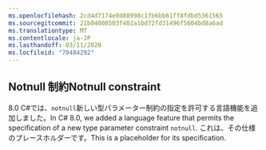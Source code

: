 ```yaml
---
ms.openlocfilehash: 2cd4d7174e0d88998c1fb6bb61ff8fdbd5361565
ms.sourcegitcommit: 21b04008503f402a1bd72fd31496f5604bd8a6ad
ms.translationtype: MT
ms.contentlocale: ja-JP
ms.lasthandoff: 03/11/2020
ms.locfileid: "79484292"
---
```

## <a name="notnull-constraint"></a><span data-ttu-id="f3a1a-101">Notnull 制約</span><span class="sxs-lookup"><span data-stu-id="f3a1a-101">Notnull constraint</span></span>

<span data-ttu-id="f3a1a-102">8\.0 C#では、`notnull`新しい型パラメーター制約の指定を許可する言語機能を追加しました。</span><span class="sxs-lookup"><span data-stu-id="f3a1a-102">In C# 8.0, we added a language feature that permits the specification of a new type parameter constraint `notnull`.</span></span> <span data-ttu-id="f3a1a-103">これは、その仕様のプレースホルダーです。</span><span class="sxs-lookup"><span data-stu-id="f3a1a-103">This is a placeholder for its specification.</span></span>

